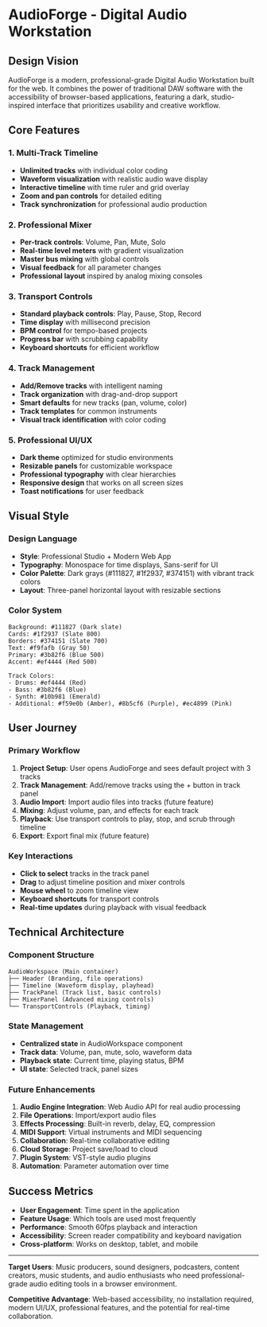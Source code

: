 # AudioForge - Digital Audio Workstation

## Design Vision
AudioForge is a modern, professional-grade Digital Audio Workstation built for the web. It combines the power of traditional DAW software with the accessibility of browser-based applications, featuring a dark, studio-inspired interface that prioritizes usability and creative workflow.

## Core Features

### 1. Multi-Track Timeline
- **Unlimited tracks** with individual color coding
- **Waveform visualization** with realistic audio wave display
- **Interactive timeline** with time ruler and grid overlay
- **Zoom and pan controls** for detailed editing
- **Track synchronization** for professional audio production

### 2. Professional Mixer
- **Per-track controls**: Volume, Pan, Mute, Solo
- **Real-time level meters** with gradient visualization
- **Master bus mixing** with global controls
- **Visual feedback** for all parameter changes
- **Professional layout** inspired by analog mixing consoles

### 3. Transport Controls
- **Standard playback controls**: Play, Pause, Stop, Record
- **Time display** with millisecond precision
- **BPM control** for tempo-based projects
- **Progress bar** with scrubbing capability
- **Keyboard shortcuts** for efficient workflow

### 4. Track Management
- **Add/Remove tracks** with intelligent naming
- **Track organization** with drag-and-drop support
- **Smart defaults** for new tracks (pan, volume, color)
- **Track templates** for common instruments
- **Visual track identification** with color coding

### 5. Professional UI/UX
- **Dark theme** optimized for studio environments
- **Resizable panels** for customizable workspace
- **Professional typography** with clear hierarchies
- **Responsive design** that works on all screen sizes
- **Toast notifications** for user feedback

## Visual Style

### Design Language
- **Style**: Professional Studio + Modern Web App
- **Typography**: Monospace for time displays, Sans-serif for UI
- **Color Palette**: Dark grays (#111827, #1f2937, #374151) with vibrant track colors
- **Layout**: Three-panel horizontal layout with resizable sections

### Color System
```
Background: #111827 (Dark slate)
Cards: #1f2937 (Slate 800)
Borders: #374151 (Slate 700)
Text: #f9fafb (Gray 50)
Primary: #3b82f6 (Blue 500)
Accent: #ef4444 (Red 500)

Track Colors:
- Drums: #ef4444 (Red)
- Bass: #3b82f6 (Blue) 
- Synth: #10b981 (Emerald)
- Additional: #f59e0b (Amber), #8b5cf6 (Purple), #ec4899 (Pink)
```

## User Journey

### Primary Workflow
1. **Project Setup**: User opens AudioForge and sees default project with 3 tracks
2. **Track Management**: Add/remove tracks using the + button in track panel
3. **Audio Import**: Import audio files into tracks (future feature)
4. **Mixing**: Adjust volume, pan, and effects for each track
5. **Playback**: Use transport controls to play, stop, and scrub through timeline
6. **Export**: Export final mix (future feature)

### Key Interactions
- **Click to select** tracks in the track panel
- **Drag** to adjust timeline position and mixer controls
- **Mouse wheel** to zoom timeline view
- **Keyboard shortcuts** for transport controls
- **Real-time updates** during playback with visual feedback

## Technical Architecture

### Component Structure
```
AudioWorkspace (Main container)
├── Header (Branding, file operations)
├── Timeline (Waveform display, playhead)
├── TrackPanel (Track list, basic controls)
├── MixerPanel (Advanced mixing controls)
└── TransportControls (Playback, timing)
```

### State Management
- **Centralized state** in AudioWorkspace component
- **Track data**: Volume, pan, mute, solo, waveform data
- **Playback state**: Current time, playing status, BPM
- **UI state**: Selected track, panel sizes

### Future Enhancements
1. **Audio Engine Integration**: Web Audio API for real audio processing
2. **File Operations**: Import/export audio files
3. **Effects Processing**: Built-in reverb, delay, EQ, compression
4. **MIDI Support**: Virtual instruments and MIDI sequencing
5. **Collaboration**: Real-time collaborative editing
6. **Cloud Storage**: Project save/load to cloud
7. **Plugin System**: VST-style audio plugins
8. **Automation**: Parameter automation over time

## Success Metrics
- **User Engagement**: Time spent in the application
- **Feature Usage**: Which tools are used most frequently
- **Performance**: Smooth 60fps playback and interaction
- **Accessibility**: Screen reader compatibility and keyboard navigation
- **Cross-platform**: Works on desktop, tablet, and mobile

---

**Target Users**: Music producers, sound designers, podcasters, content creators, music students, and audio enthusiasts who need professional-grade audio editing tools in a browser environment.

**Competitive Advantage**: Web-based accessibility, no installation required, modern UI/UX, professional features, and the potential for real-time collaboration.